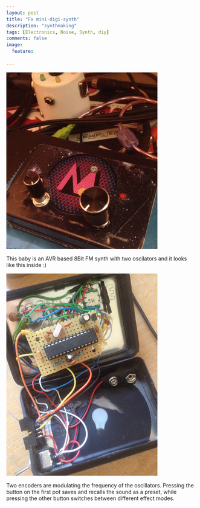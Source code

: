 ```yaml
---
layout: post
title: "Fx mini-digi-synth"
description: "synthmaking"
tags: [Electronics, Noise, Synth, diy]
comments: false
image:
  feature:

---
```


<img src="/images/digiSyntFront.jpg">

This baby is an AVR based 8Bit FM synth with two oscilators and it looks like this inside :)

<img src="/images/digiSynthIn.jpg">

Two encoders are modulating the frequency of the oscillators. Pressing the button on the first pot saves and recalls the sound as a preset, while pressing the other button switches between different effect modes. 

